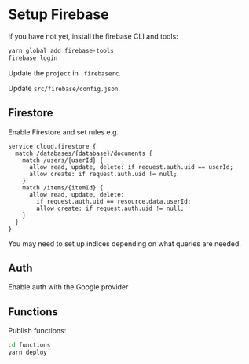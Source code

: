 # Setup Firebase

If you have not yet, install the firebase CLI and tools:

```sh
yarn global add firebase-tools
firebase login
```

Update the `project` in `.firebaserc`.

Update `src/firebase/config.json`.

## Firestore

Enable Firestore and set rules e.g.

```
service cloud.firestore {
  match /databases/{database}/documents {
    match /users/{userId} {
      allow read, update, delete: if request.auth.uid == userId;
      allow create: if request.auth.uid != null;
    }
    match /items/{itemId} {
      allow read, update, delete:
        if request.auth.uid == resource.data.userId;
    	allow create: if request.auth.uid != null;
    }
  }
}
```

You may need to set up indices depending on what queries are needed.

## Auth

Enable auth with the Google provider

## Functions

Publish functions:

```sh
cd functions
yarn deploy
```
